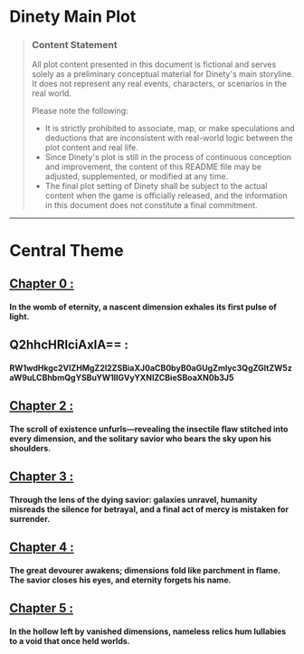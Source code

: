 # Dinety Main Plot
> ### **Content Statement**
>
> All plot content presented in this document is fictional and serves solely as a preliminary conceptual material for Dinety's main storyline. It does not represent any real events, characters, or scenarios in the real world.
>
> Please note the following:
>
> - It is strictly prohibited to associate, map, or make speculations and deductions that are inconsistent with real-world logic between the plot content and real life.
> - Since Dinety's plot is still in the process of continuous conception and improvement, the content of this README file may be adjusted, supplemented, or modified at any time.
> - The final plot setting of Dinety shall be subject to the actual content when the game is officially released, and the information in this document does not constitute a final commitment.

---

# Central Theme

## [Chapter 0 :](../Need/cpt0/cpt0%20In%20Detail.md)  
#### In the womb of eternity, a nascent dimension exhales its first pulse of light.  

## Q2hhcHRlciAxIA== :
#### RW1wdHkgc2VlZHMgZ2l2ZSBiaXJ0aCB0byB0aGUgZmlyc3QgZGltZW5zaW9uLCBhbmQgYSBuYW1lIGVyYXNlZCBieSBoaXN0b3J5  

## [Chapter 2 :](../Need/cpt2/cpt2%20In%20Detail.md)  
#### The scroll of existence unfurls—revealing the insectile flaw stitched into every dimension, and the solitary savior who bears the sky upon his shoulders.  

## [Chapter 3 :](../Need/cpt3/cpt3%20In%20Detail.md)  
#### Through the lens of the dying savior: galaxies unravel, humanity misreads the silence for betrayal, and a final act of mercy is mistaken for surrender.  

## [Chapter 4 :](../Need/cpt4/cpt4%20In%20Detail.md)  
#### The great devourer awakens; dimensions fold like parchment in flame. The savior closes his eyes, and eternity forgets his name.  

## [Chapter 5 :](../Need/cpt5/cpt5%20In%20Detail.md)  
#### In the hollow left by vanished dimensions, nameless relics hum lullabies to a void that once held worlds.
